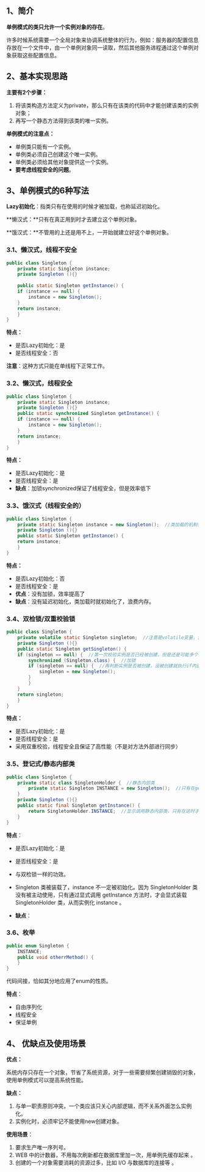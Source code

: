 ## 1、简介

**单例模式的类只允许一个实例对象的存在**。

许多时候系统需要一个全局对象来协调系统整体的行为，例如：服务器的配置信息存放在一个文件中，由一个单例对象同一读取，然后其他服务进程通过这个单例对象获取这些配置信息。

## 2、基本实现思路

**主要有2个步骤：**

1. 将该类构造方法定义为private，那么只有在该类的代码中才能创建该类的实例对象；
2. 再写一个静态方法得到该类的唯一实例。

**单例模式的注意点：**

- 单例类只能有一个实例。
- 单例类必须自己创建这个唯一实例。
- 单例类必须给其他对象提供这一个实例。
- **要考虑线程安全的问题**。

## 3、单例模式的6种写法

**Lazy初始化**：指类只有在使用的时候才被加载，也称延迟初始化。

**懒汉式：**只有在真正用到时才去建立这个单例对象。

**饿汉式：**不管用的上还是用不上，一开始就建立好这个单例对象。

### 3.1、懒汉式，线程不安全

```java
public class Singleton {  
    private static Singleton instance;  
    private Singleton (){}  
  
    public static Singleton getInstance() {  
    if (instance == null) {  
        instance = new Singleton();  
    }  
    return instance;  
    }  
}
```

**特点：**

- 是否Lazy初始化：是
- 是否线程安全：否

**注意**：这种方式只能在单线程下正常工作。

### 3.2、懒汉式，线程安全

```java
public class Singleton {  
    private static Singleton instance;  
    private Singleton (){}  
    public static synchronized Singleton getInstance() {  
    if (instance == null) {  
        instance = new Singleton();  
    }  
    return instance;  
    }  
}
```

**特点：**

- 是否Lazy初始化：是
- 是否线程安全：是
- **缺点**：加锁synchronized保证了线程安全，但是效率低下

### 3.3、饿汉式（线程安全的）

```java
public class Singleton {  
    private static Singleton instance = new Singleton();  //类加载的机制保证在多线程下类的初始化是线程安全的
    private Singleton (){}  
    public static Singleton getInstance() {  
    return instance;  
    }  
}
```

**特点：**

- 是否Lazy初始化：否
- 是否线程安全：是
- **优点**：没有加锁，效率提高了
- **缺点**：没有延迟初始化，类加载时就初始化了，浪费内存。

### 3.4、双检锁/双重校验锁

```java
public class Singleton {  
    private volatile static Singleton singleton;  //注意是volatile变量，保证多线程下这个引用是最新的
    private Singleton (){}  
    public static Singleton getSingleton() {  
    if (singleton == null) {  //第一次校验实例是否已经被创建，但是还是可能多个线程进入下面的代码
        synchronized (Singleton.class) {  //加锁
        if (singleton == null) {  //再判断实例是否被创建，没被创建就执行if内部代码
            singleton = new Singleton();  
        }  
        }  
    }  
    return singleton;  
    }  
}
```

**特点：**

- 是否Lazy初始化：是
- 是否线程安全：是
- 采用双重校验，线程安全且保证了高性能（不是对方法外部进行同步）

### 3.5、登记式/静态内部类

```java
public class Singleton {  
    private static class SingletonHolder {  //静态内部类
    	private static Singleton INSTANCE = new Singleton();  //只有在getInstance()被调用后才会被创建
    }  
    private Singleton (){}  
    public static final Singleton getInstance() {  
    	return SingletonHolder.INSTANCE;  //显示调用静态内部类，只有在这时才会加载静态内部类
    }  
}
```

**特点**：

- 是否Lazy初始化：是
- 是否线程安全：是

- 与双检锁一样的功效。
-  Singleton 类被装载了，instance 不一定被初始化。因为 SingletonHolder 类没有被主动使用，只有通过显式调用 getInstance 方法时，才会显式装载 SingletonHolder 类，从而实例化 instance 。
- **缺点**：

### 3.6、枚举

```java
public enum Singleton {  
    INSTANCE;  
    public void otherrMethod() {  
    }  
}
```

代码间接，恰如其分地应用了enum的性质。 

**特点**：

- 自由序列化 
- 线程安全
- 保证单例

## 4、 优缺点及使用场景

**优点：**

系统内存只存在一个对象，节省了系统资源，对于一些需要频繁创建销毁的对象，使用单例模式可以提高系统性能。

**缺点：**

1. 与单一职责原则冲突，一个类应该只关心内部逻辑，而不关系外面怎么实例化。
2. 实例化时，必须牢记不能使用new创建对象。

**使用场景**：

1. 要求生产唯一序列号。
2. WEB 中的计数器，不用每次刷新都在数据库里加一次，用单例先缓存起来 。
3. 创建的一个对象需要消耗的资源过多，比如 I/O 与数据库的连接等 。